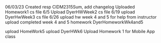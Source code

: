 06/03/23 Created resp CIDM2315Sum, add changelog
Uploaded Homework1 cs file 6/5
Upload DyerHWWeek2 cs file 6/19
upload DyerHwWeek3 cs file 6/26
upload hw week 4 and 5 for help from instructor
upload completed week 4 and 5 homework DyerHomeworkWk4and5

upload HomeWork5
upload DyerHWk6
Upload Homework 1 for Mobile App class

